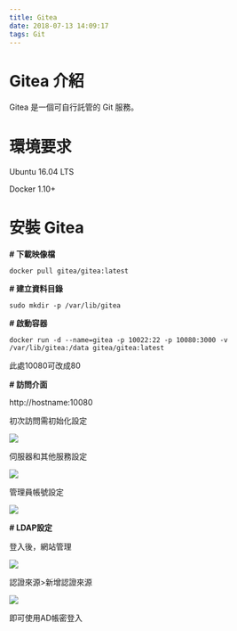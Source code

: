 ```yaml
---
title: Gitea
date: 2018-07-13 14:09:17
tags: Git
---
```


# **Gitea 介紹**

Gitea 是一個可自行託管的 Git 服務。

<!-- more -->

# **環境要求**

Ubuntu 16.04 LTS

Docker 1.10+

# **安裝 Gitea**

**# 下載映像檔**
```linux
docker pull gitea/gitea:latest
```

**# 建立資料目錄**
```linux
sudo mkdir -p /var/lib/gitea
```

**# 啟動容器**
```linux
docker run -d --name=gitea -p 10022:22 -p 10080:3000 -v /var/lib/gitea:/data gitea/gitea:latest
```
此處10080可改成80


**# 訪問介面**

http://hostname:10080

初次訪問需初始化設定

![](https://i.imgur.com/29ef1Ct.png)

伺服器和其他服務設定

![](https://i.imgur.com/tbThDZS.png)

管理員帳號設定

![](https://i.imgur.com/ZwaY0ze.png)

**# LDAP設定**

登入後，網站管理

![](https://i.imgur.com/nERdmXX.png)

認證來源>新增認證來源

![](https://i.imgur.com/9NFqcUK.png)

即可使用AD帳密登入